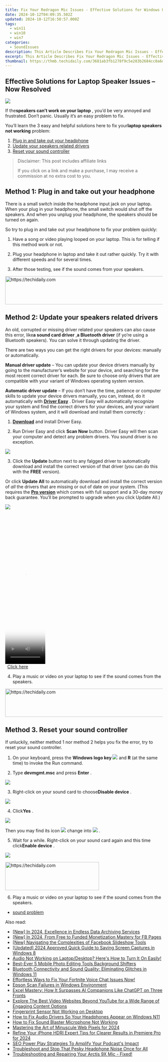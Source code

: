```yaml
---
title: Fix Your Redragon Mic Issues - Effective Solutions for Windows Users
date: 2024-10-12T04:09:35.502Z
updated: 2024-10-12T16:50:57.000Z
tags:
  - win11
  - win10
  - win7
categories:
  - SoundIssues
description: This Article Describes Fix Your Redragon Mic Issues - Effective Solutions for Windows Users
excerpt: This Article Describes Fix Your Redragon Mic Issues - Effective Solutions for Windows Users
thumbnail: https://thmb.techidaily.com/3681ab3fb1278f9c5e283b2684cc0a6da110630db6256e6386dbd78a8fb134b9.jpg
---
```


## Effective Solutions for Laptop Speaker Issues – Now Resolved

![](https://images.drivereasy.com/wp-content/uploads/2018/04/img_5ac1ff654f741.jpg)

 If the**speakers can’t work on your laptop** , you’d be very annoyed and frustrated. Don’t panic. Usually it’s an easy problem to fix.

 You’ll learn the 3 easy and helpful solutions here to fix your**laptop speakers not working** problem:

1. [Plug in and take out your headphone](https://tools.techidaily.com/drivereasy/download/)
2. [Update your speakers related drivers](https://tools.techidaily.com/drivereasy/download/)
3. [Reset your sound controller](https://tools.techidaily.com/drivereasy/download/)

>  Disclaimer: This post includes affiliate links
>
>  If you click on a link and make a purchase, I may receive a commission at no extra cost to you.
>

## Method 1: Plug in and take out your headphone

 There is a small switch inside the headphone input jack on your laptop. When your plug in your headphone, the small switch would shut off the speakers. And when you unplug your headphone, the speakers should be turned on again.

 So try to plug in and take out your headphone to fix your problem quickly:

 1) Have a song or video playing looped on your laptop. This is for telling if this method work or not.

 2) Plug your headphone in laptop and take it out rather quickly. Try it with different speeds and for several times.

 3) After those testing, see if the sound comes from your speakers.

<!-- affiliate ads begin -->
<a href="https://aligracehair.sjv.io/c/5597632/1948895/19272" target="_top" id="1948895">
  <img src="//a.impactradius-go.com/display-ad/19272-1948895" border="0" alt="https://techidaily.com" width="728" height="90"/>
</a>
<img height="0" width="0" src="https://aligracehair.sjv.io/i/5597632/1948895/19272" style="position:absolute;visibility:hidden;" border="0" />
<!-- affiliate ads end -->

## Method 2: Update your speakers related drivers

 An old, corrupted or missing driver related your speakers can also cause this error, like**a sound card driver** ,**a Bluetooth driver** (if yo’re using a Bluetooth speakers). You can solve it through updating the driver.

 There are two ways you can get the right drivers for your devices: manually or automatically.

**Manual driver update** – You can update your device drivers manually by going to the manufacturer’s website for your device, and searching for the most recent correct driver for each. Be sure to choose only drivers that are compatible with your variant of Windows operating system version.

**Automatic driver update** – If you don’t have the time, patience or computer skills to update your device drivers manually, you can, instead, do it automatically with **[Driver Easy](https://tools.techidaily.com/drivereasy/download/)**  .  Driver Easy will automatically recognize your system and find the correct drivers for your devices, and your variant of Windows system, and it will download and install them correctly :

 1) **[Download](https://tools.techidaily.com/drivereasy/download/)**   and install Driver Easy.

 2) Run Driver Easy and click **Scan Now**   button. Driver Easy will then scan your computer and detect any problem drivers. You sound driver is no exception.

![](https://images.drivereasy.com/wp-content/uploads/2017/08/img_5992731451721.jpg)

 3) Click the **Update**  button next to any falgged driver to automatically download and install the correct version of that driver (you can do this with the **FREE** version).

Or click **Update All**  to automatically download and install the correct version of _all_  the drivers that are missing or out of date on your system. (This requires the **[Pro version](https://tools.techidaily.com/drivereasy/download/)**  which comes with full support and a 30-day money back guarantee. You’ll be prompted to upgrade when you click Update All.)

![](https://images.drivereasy.com/wp-content/uploads/2017/08/img_5992c06e8e725.jpg)

<!-- affiliate ads begin -->
<span id="1977032">
					<video width="128" height="480" style="cursor:pointer"
           poster="//a.impactradius-go.com/display-clicktoplayimage/1977032.png"
           onclick="if(!this.playClicked){this.play();this.setAttribute('controls',true);this.playClicked=true;}">
	   <source src="//a.impactradius-go.com/display-ad/22993-1977032">
	   <img src="//a.impactradius-go.com/display-clicktoplayimage/1977032.png" style="border: none; height: 100%; width: 100%; object-fit: contain">
	</video>
	<div style="width:80px;text-align:center"><a href="javascript:window.open(decodeURIComponent('https%3A%2F%2Fhomestyler.sjv.io%2Fc%2F5597632%2F1977032%2F22993'), '_blank');void(0);">Click here</a></div>
</span>
<img height="0" width="0" src="https://imp.pxf.io/i/5597632/1977032/22993" style="position:absolute;visibility:hidden;" border="0" />
<!-- affiliate ads end -->

 4) Play a music or video on your laptop to see if the sound comes from the speakers.

<!-- affiliate ads begin -->
<a href="https://appsumo.8odi.net/c/5597632/2094429/7443" target="_top" id="2094429">
  <img src="//a.impactradius-go.com/display-ad/7443-2094429" border="0" alt="https://techidaily.com" width="728" height="90"/>
</a>
<img height="0" width="0" src="https://appsumo.8odi.net/i/5597632/2094429/7443" style="position:absolute;visibility:hidden;" border="0" />
<!-- affiliate ads end -->

## Method 3\. Reset your sound controller

 If unluckily, neither method 1 nor method 2 helps you fix the error, try to reset your sound controller.

 1) On your keyboard, press the   **Windows logo key ![](https://images.drivereasy.com/wp-content/uploads/2018/03/img_5abdf8f58307f.png)**  and **R**  (at the same time) to invoke the Run command.

 2) Type **devmgmt.msc**  and press **Enter** .

![](https://images.drivereasy.com/wp-content/uploads/2018/04/img_5ac1fec110a5a.png)

 3) Right-click on your sound card to choose**Disable device** .

![](https://images.drivereasy.com/wp-content/uploads/2017/08/img_5992c40611eb6.png)

 4) Click**Yes** .

![](https://images.drivereasy.com/wp-content/uploads/2017/08/img_5992c3e821f53.png)

 Then you may find its icon ![](https://images.drivereasy.com/wp-content/uploads/2017/08/img_5992c3c1585ef.png) change into ![](https://images.drivereasy.com/wp-content/uploads/2017/08/img_5992c4aebac0d.png) .

 5) Wait for a while. Right-click on your sound card again and this time click**Enable device** .

![](https://images.drivereasy.com/wp-content/uploads/2017/08/img_5992c4fd4b764.png)

<!-- affiliate ads begin -->
<a href="https://aligracehair.sjv.io/c/5597632/2006941/19272" target="_top" id="2006941">
  <img src="//a.impactradius-go.com/display-ad/19272-2006941" border="0" alt="https://techidaily.com" width="300" height="90"/>
</a>
<img height="0" width="0" src="https://aligracehair.sjv.io/i/5597632/2006941/19272" style="position:absolute;visibility:hidden;" border="0" />
<!-- affiliate ads end -->

 6) Play a music or video on your laptop to see if the sound comes from the speakers.

* [sound problem](https://tools.techidaily.com/drivereasy/download/)

<ins class="adsbygoogle"
     style="display:block"
     data-ad-format="autorelaxed"
     data-ad-client="ca-pub-7571918770474297"
     data-ad-slot="1223367746"></ins>

<ins class="adsbygoogle"
     style="display:block"
     data-ad-client="ca-pub-7571918770474297"
     data-ad-slot="8358498916"
     data-ad-format="auto"
     data-full-width-responsive="true"></ins>

<span class="atpl-alsoreadstyle">Also read:</span>
<div><ul>
<li><a href="https://fox-links.techidaily.com/new-in-2024-excellence-in-endless-data-archiving-services/"><u>[New] In 2024, Excellence in Endless Data Archiving Services</u></a></li>
<li><a href="https://facebook-video-recording.techidaily.com/new-in-2024-from-free-to-funded-monetization-mastery-for-fb-pages/"><u>[New] In 2024, From Free to Funded Monetization Mastery for FB Pages</u></a></li>
<li><a href="https://facebook-video-files.techidaily.com/new-navigating-the-complexities-of-facebook-slideshow-tools/"><u>[New] Navigating the Complexities of Facebook Slideshow Tools</u></a></li>
<li><a href="https://screen-capture.techidaily.com/updated-2024-approved-quick-guide-to-saving-screen-captures-in-windows-8/"><u>[Updated] 2024 Approved Quick Guide to Saving Screen Captures in Windows 8</u></a></li>
<li><a href="https://sound-issues.techidaily.com/1723016528745-audio-not-working-on-laptopdesktop-heres-how-to-turn-it-on-easily/"><u>Audio Not Working on Laptop/Desktop? Here's How to Turn It On Easily!</u></a></li>
<li><a href="https://fox-http.techidaily.com/best-ever-5-mobile-photo-editing-tools-background-shifters/"><u>Best-Ever 5 Mobile Photo Editing Tools Background Shifters</u></a></li>
<li><a href="https://sound-issues.techidaily.com/bluetooth-connectivity-and-sound-quality-eliminating-glitches-in-windows-11/"><u>Bluetooth Connectivity and Sound Quality: Eliminating Glitches in Windows 11</u></a></li>
<li><a href="https://sound-issues.techidaily.com/effortless-ways-to-fix-your-fortnite-voice-chat-issues-now/"><u>Effortless Ways to Fix Your Fortnite Voice Chat Issues Now!</u></a></li>
<li><a href="https://sound-issues.techidaily.com/epson-scan-failures-in-windows-environment/"><u>Epson Scan Failures in Windows Environment</u></a></li>
<li><a href="https://tech-hub.techidaily.com/excel-mastery-how-it-surpasses-ai-companions-like-chatgpt-on-three-fronts/"><u>Excel Mastery: How It Surpasses AI Companions Like ChatGPT on Three Fronts</u></a></li>
<li><a href="https://some-knowledge.techidaily.com/explore-the-best-video-websites-beyond-youtube-for-a-wide-range-of-engaging-content-options/"><u>Explore The Best Video Websites Beyond YouTube for a Wide Range of Engaging Content Options</u></a></li>
<li><a href="https://sound-issues.techidaily.com/fingerprint-sensor-not-working-on-desktop/"><u>Fingerprint Sensor Not Working on Desktop</u></a></li>
<li><a href="https://sound-issues.techidaily.com/how-to-fix-audio-drivers-so-your-headphones-appear-on-windows-n11/"><u>How to Fix Audio Drivers So Your Headphones Appear on Windows N11</u></a></li>
<li><a href="https://sound-issues.techidaily.com/how-to-fix-sound-blaster-microphone-not-working/"><u>How to Fix Sound Blaster Microphone Not Working</u></a></li>
<li><a href="https://extra-guidance.techidaily.com/mastering-the-art-of-minuscule-web-pixels-for-2024/"><u>Mastering the Art of Minuscule Web Pixels for 2024</u></a></li>
<li><a href="https://fox-http.techidaily.com/refine-your-iphone-hdri-expert-tips-for-clearer-results-in-premiere-pro-for-2024/"><u>Refine Your iPhone HDRI Expert Tips for Clearer Results in Premiere Pro for 2024</u></a></li>
<li><a href="https://extra-lessons.techidaily.com/seo-power-play-strategies-to-amplify-your-podcasts-impact/"><u>SEO Power Play Strategies To Amplify Your Podcast's Impact</u></a></li>
<li><a href="https://sound-issues.techidaily.com/troubleshoot-and-stop-that-pesky-headphone-noise-once-for-all/"><u>Troubleshoot and Stop That Pesky Headphone Noise Once for All</u></a></li>
<li><a href="https://sound-issues.techidaily.com/troubleshooting-and-repairing-your-arctis-9x-mic-fixed/"><u>Troubleshooting and Repairing Your Arctis 9X Mic - Fixed!</u></a></li>
</ul></div>


